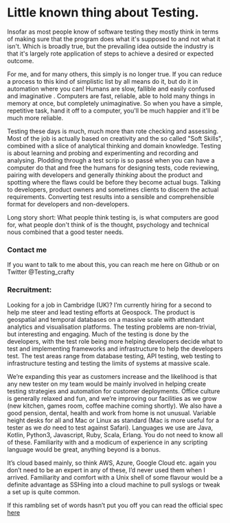 # Little known thing about Testing. 

Insofar as most people know of software testing they mostly think in terms of making sure that the program does what 
it's supposed to and not what it isn't. Which is broadly true, but the prevailing idea outside the industry is that it's
largely rote application of steps to achieve a desired or expected outcome. 

For me, and for many others, this simply is no longer true. If you can reduce a process to this kind of simplistic list
by all means do it, but do it in automation where you can! Humans are slow, fallible and easily confused and imaginative
. Computers are fast, reliable, able to hold many things in memory at once, but completely unimaginative. So when you 
have a simple, repetitive task, hand it off to a computer, you'll be much happier and it'll be much more reliable. 

Testing these days is much, much more than rote checking and assessing. Most of the job is actually based on creativity 
and the so called "Soft Skills", combined with a slice of analytical thinking and domain knowledge. Testing is about 
learning and probing and experimenting and recording and analysing. Plodding through a test scrip is so passé when you 
can have a computer do that and free the humans for designing tests, code reviewing, pairing with developers and 
generally _thinking_ about the product and spotting where the flaws could be before they become actual bugs. Talking to 
developers, product owners and sometimes clients to discern the actual requirements. Converting test results into a 
sensible and comprehensible format for developers and non-developers.

Long story short: What people think testing is, is what computers are good for, what people don't think of is the 
thought, psychology and technical nous combined that a good tester needs. 




### Contact me
If you want to talk  to me about this, you can reach me here on Github or on Twitter @Testing_crafty

### Recruitment: 
Looking for a job in Cambridge (UK)?
I’m currently hiring for a second to help me steer and lead testing efforts at Geospock. The product is geospatial and temporal databases on a massive scale with attendant analytics and visualisation platforms. The testing problems are non-trivial, but interesting and engaging. Much of the testing is done by the developers, with the test role being more helping developers decide what to test and implementing frameworks and infrastructure to help the developers test. The test areas range from database testing, API testing, web testing to infrastructure testing and testing the limits of systems at massive scale.

We’re expanding this year as customers increase and the likelihood is that any new tester on my team would be mainly involved in helping create testing strategies and automation for customer deployments. Office culture is generally relaxed and fun, and we’re improving our facilities as we grow (new kitchen, games room, coffee machine coming shortly). We also have a good pension, dental, health and work from home is not unusual. Variable height desks for all and Mac or Linux as standard (Mac is more useful for a tester as we _do_ need to test against Safari). Languages we use are Java, Kotlin, Python3, Javascript, Ruby,  Scala, Erlang. You do not need to know all of these. Familiarity with and a modicum of experience in any scripting language would be great, anything beyond is a bonus. 

It’s cloud based mainly, so think AWS, Azure, Google Cloud etc. again you don’t need to be an expert in any of these, I’d never used them when I arrived. Familiarity and comfort with a Unix shell of some flavour would be a definite advantage as SSHing into a cloud machine to pull syslogs or tweak a set up is quite common.

If this rambling set of words hasn’t put you off you can read the official spec [here](https://geospock.com/jobs/software-test-engineer/)
